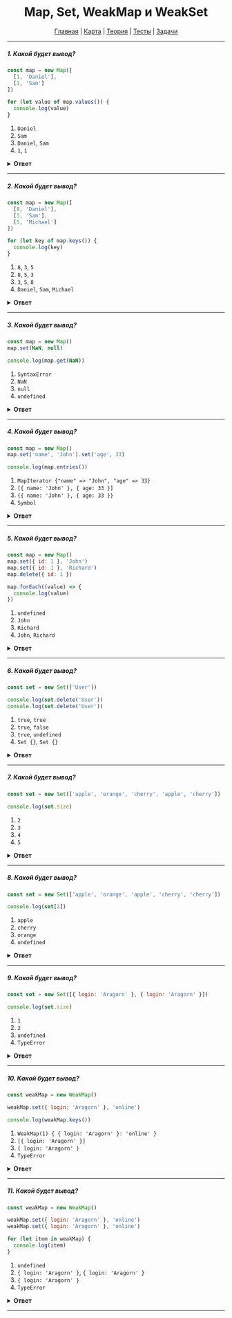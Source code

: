 <div align="center">

# Map, Set, WeakMap и WeakSet

[Главная](https://github.com/dollaween/junior-roadmap/)
|
[Карта](/roadmap/README.md)
|
[Теория](/theory/README.md)
|
[Тесты](/tests/README.md)
|
[Задачи](/tasks/README.md)

</div>

---

##### 1. Какой будет вывод?

```js
const map = new Map([
  [1, 'Daniel'],
  [1, 'Sam']
])

for (let value of map.values()) {
  console.log(value)
}
```

1. `Daniel`
2. `Sam`
3. `Daniel`, `Sam`
4. `1`, `1`

<details><summary><b>Ответ</b></summary>
<p>

**Ответ: 2**

В случае, если ключ не уникален – последнее значение перезапишет предыдущее.

</p>
</details>

---

##### 2. Какой будет вывод?

```js
const map = new Map([
  [8, 'Daniel'],
  [3, 'Sam'],
  [5, 'Michael']
])

for (let key of map.keys()) {
  console.log(key)
}
```

1. `8`, `3`, `5`
2. `8`, `5`, `3`
3. `3`, `5`, `8`
4. `Daniel`, `Sam`, `Michael`

<details><summary><b>Ответ</b></summary>
<p>

**Ответ: 1**

В отличие от объектов, Map сохраняет порядок добавления элементов.

</p>
</details>

---

##### 3. Какой будет вывод?

```js
const map = new Map()
map.set(NaN, null)

console.log(map.get(NaN))
```

1. `SyntaxError`
2. `NaN`
3. `null`
4. `undefined`

<details><summary><b>Ответ</b></summary>
<p>

**Ответ: 3**

В качестве ключей, Map может хранить любой тип данных, включая NaN.

</p>
</details>

---

##### 4. Какой будет вывод?

```js
const map = new Map()
map.set('name', 'John').set('age', 33)

console.log(map.entries())
```

1. `MapIterator {"name" => "John", "age" => 33}`
2. `[{ name: 'John' }, { age: 33 }]`
3. `{{ name: 'John' }, { age: 33 }}`
4. `Symbol`

<details><summary><b>Ответ</b></summary>
<p>

**Ответ: 1**

`map.entries()` — возвращает итерируемый объект.

</p>
</details>

---

##### 5. Какой будет вывод?

```js
const map = new Map()
map.set({ id: 1 }, 'John')
map.set({ id: 1 }, 'Richard')
map.delete({ id: 1 })

map.forEach((value) => {
  console.log(value)
})
```

1. `undefined`
2. `John`
3. `Richard`
4. `John`, `Richard`

<details><summary><b>Ответ</b></summary>
<p>

**Ответ: 4**

Объекты хранятся по ссылке. Хотя `{ id: 1 }` во всех вариантах и одинаковый, но ссылки — разные. Все три записи `{ id: 1 }` указывают на разные объекты.

</p>
</details>

---

##### 6. Какой будет вывод?

```js
const set = new Set(['User'])

console.log(set.delete('User'))
console.log(set.delete('User'))
```

1. `true`, `true`
2. `true`, `false`
3. `true`, `undefined`
4. `Set {}`, `Set {}`

<details><summary><b>Ответ</b></summary>
<p>

**Ответ: 2**

Если удаляемый объект содержится в коллекции — после удаления будет возвращено `true`, иначе — `false`.

</p>
</details>

---

##### 7. Какой будет вывод?

```js
const set = new Set(['apple', 'orange', 'cherry', 'apple', 'cherry'])

console.log(set.size)
```

1. `2`
2. `3`
3. `4`
4. `5`

<details><summary><b>Ответ</b></summary>
<p>

**Ответ: 2**

Коллекция `Set` хранит только уникальные значения, все дубликаты будут удалены.

</p>
</details>

---

##### 8. Какой будет вывод?

```js
const set = new Set(['apple', 'orange', 'apple', 'cherry', 'cherry'])

console.log(set[2])
```

1. `apple`
2. `cherry`
3. `orange`
4. `undefined`

<details><summary><b>Ответ</b></summary>
<p>

**Ответ: 4**

`set[2]` — таким образом обратиться к значению в коллекции `Set` нельзя.

</p>
</details>

---

##### 9. Какой будет вывод?

```js
const set = new Set([{ login: 'Aragorn' }, { login: 'Aragorn' }])

console.log(set.size)
```

1. `1`
2. `2`
3. `undefined`
4. `TypeError`

<details><summary><b>Ответ</b></summary>
<p>

**Ответ: 2**

Объекты храняться по ссылке. Оба объекта `{ login: 'Aragorn' }` имеют разные ссылки, поэтому они оба будут храниться в коллекции `Set`.

</p>
</details>

---

##### 10. Какой будет вывод?

```js
const weakMap = new WeakMap()

weakMap.set({ login: 'Aragorn' }, 'online')

console.log(weakMap.keys())
```

1. `WeakMap(1) { { login: 'Aragorn' }: 'online' }`
2. `[{ login: 'Aragorn' }]`
3. `{ login: 'Aragorn' }`
4. `TypeError`

<details><summary><b>Ответ</b></summary>
<p>

**Ответ: 4**

`TypeError: weakMap.keys is not a function`

Ключи коллекции `WeakMap` не перечисляемы. Это значит, что у `WeakMap` нет методов, которые возвращали бы список ключей.

</p>
</details>

---

##### 11. Какой будет вывод?

```js
const weakMap = new WeakMap()

weakMap.set({ login: 'Aragorn' }, 'online')
weakMap.set({ login: 'Aragorn' }, 'online')

for (let item in weakMap) {
  console.log(item)
}
```

1. `undefined`
2. `{ login: 'Aragorn' }`, `{ login: 'Aragorn' }`
3. `{ login: 'Aragorn' }`
4. `TypeError`

<details><summary><b>Ответ</b></summary>
<p>

**Ответ: 1**

Объект `WeakMap` не поддерживает методы для работы со всей коллекцией сразу.

</p>
</details>

---



